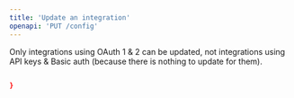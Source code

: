 ```yaml
---
title: 'Update an integration'
openapi: 'PUT /config'
---
```




Only integrations using OAuth 1 & 2 can be updated, not integrations using API keys & Basic auth (because there is nothing to update for them).




```json Example Response

}
```


